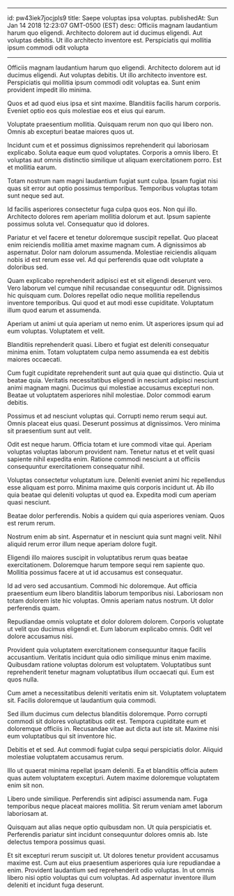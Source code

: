 
---
id: pw43iek7jocjpls9
title: Saepe voluptas ipsa voluptas.
publishedAt: Sun Jan 14 2018 12:23:07 GMT-0500 (EST)
desc: Officiis magnam laudantium harum quo eligendi. Architecto dolorem aut id ducimus eligendi. Aut voluptas debitis. Ut illo architecto inventore est. Perspiciatis qui mollitia ipsum commodi odit volupta

---



Officiis magnam laudantium harum quo eligendi. Architecto dolorem aut id ducimus eligendi. Aut voluptas debitis. Ut illo architecto inventore est. Perspiciatis qui mollitia ipsum commodi odit voluptas ea. Sunt enim provident impedit illo minima.
 Quos et ad quod eius ipsa et sint maxime. Blanditiis facilis harum corporis. Eveniet optio eos quis molestiae eos et eius qui earum.
 Voluptate praesentium mollitia. Quisquam rerum non quo qui libero non. Omnis ab excepturi beatae maiores quos ut.


Incidunt cum et et possimus dignissimos reprehenderit qui laboriosam explicabo. Soluta eaque eum quod voluptates. Corporis a omnis libero. Et voluptas aut omnis distinctio similique ut aliquam exercitationem porro. Est et mollitia earum.
 Totam nostrum nam magni laudantium fugiat sunt culpa. Ipsam fugiat nisi quas sit error aut optio possimus temporibus. Temporibus voluptas totam sunt neque sed aut.
 Id facilis asperiores consectetur fuga culpa quos eos. Non qui illo. Architecto dolores rem aperiam mollitia dolorum et aut. Ipsum sapiente possimus soluta vel. Consequatur quo id dolores.


Pariatur et vel facere et tenetur doloremque suscipit repellat. Quo placeat enim reiciendis mollitia amet maxime magnam cum. A dignissimos ab aspernatur. Dolor nam dolorum assumenda. Molestiae reiciendis aliquam nobis id est rerum esse vel. Ad qui perferendis quae odit voluptate a doloribus sed.
 Quam explicabo reprehenderit adipisci est et sit eligendi deserunt vero. Vero laborum vel cumque nihil recusandae consequuntur odit. Dignissimos hic quisquam cum. Dolores repellat odio neque mollitia repellendus inventore temporibus. Qui quod et aut modi esse cupiditate. Voluptatum illum quod earum et assumenda.
 Aperiam ut animi ut quia aperiam ut nemo enim. Ut asperiores ipsum qui ad eum voluptas. Voluptatem et velit.


Blanditiis reprehenderit quasi. Libero et fugiat est deleniti consequatur minima enim. Totam voluptatem culpa nemo assumenda ea est debitis maiores occaecati.
 Cum fugit cupiditate reprehenderit sunt aut quia quae qui distinctio. Quia ut beatae quia. Veritatis necessitatibus eligendi in nesciunt adipisci nesciunt animi magnam magni. Ducimus qui molestiae accusamus excepturi non. Beatae ut voluptatem asperiores nihil molestiae. Dolor commodi earum debitis.
 Possimus et ad nesciunt voluptas qui. Corrupti nemo rerum sequi aut. Omnis placeat eius quasi. Deserunt possimus at dignissimos. Vero minima sit praesentium sunt aut velit.


Odit est neque harum. Officia totam et iure commodi vitae qui. Aperiam voluptas voluptas laborum provident nam. Tenetur natus et et velit quasi sapiente nihil expedita enim. Ratione commodi nesciunt a ut officiis consequuntur exercitationem consequatur nihil.
 Voluptas consectetur voluptatum iure. Deleniti eveniet animi hic repellendus esse aliquam est porro. Minima maxime quis corporis incidunt ut. Ab illo quia beatae qui deleniti voluptas ut quod ea. Expedita modi cum aperiam quasi nesciunt.
 Beatae dolor perferendis. Nobis a quidem qui quia asperiores veniam. Quos est rerum rerum.


Nostrum enim ab sint. Aspernatur et in nesciunt quia sunt magni velit. Nihil aliquid rerum error illum neque aperiam dolore fugit.
 Eligendi illo maiores suscipit in voluptatibus rerum quas beatae exercitationem. Doloremque harum tempore sequi rem sapiente quo. Mollitia possimus facere at ut id accusamus est consequatur.
 Id ad vero sed accusantium. Commodi hic doloremque. Aut officia praesentium eum libero blanditiis laborum temporibus nisi. Laboriosam non totam dolorem iste hic voluptas. Omnis aperiam natus nostrum. Ut dolor perferendis quam.


Repudiandae omnis voluptate et dolor dolorem dolorem. Corporis voluptate ut velit quo ducimus eligendi et. Eum laborum explicabo omnis. Odit vel dolore accusamus nisi.
 Provident quia voluptatem exercitationem consequuntur itaque facilis accusantium. Veritatis incidunt quia odio similique minus enim maxime. Quibusdam ratione voluptas dolorum est voluptatem. Voluptatibus sunt reprehenderit tenetur magnam voluptatibus illum occaecati qui. Eum est quos nulla.
 Cum amet a necessitatibus deleniti veritatis enim sit. Voluptatem voluptatem sit. Facilis doloremque ut laudantium quia commodi.


Sed illum ducimus cum delectus blanditiis doloremque. Porro corrupti commodi sit dolores voluptatibus odit est. Tempora cupiditate eum et doloremque officiis in. Recusandae vitae aut dicta aut iste sit. Maxime nisi eum voluptatibus qui sit inventore hic.
 Debitis et et sed. Aut commodi fugiat culpa sequi perspiciatis dolor. Aliquid molestiae voluptatem accusamus rerum.
 Illo ut quaerat minima repellat ipsam deleniti. Ea et blanditiis officia autem quas autem voluptatem excepturi. Autem maxime doloremque voluptatem enim sit non.


Libero unde similique. Perferendis sint adipisci assumenda nam. Fuga temporibus neque placeat maiores mollitia. Sit rerum veniam amet laborum laboriosam at.
 Quisquam aut alias neque optio quibusdam non. Ut quia perspiciatis et. Perferendis pariatur sint incidunt consequuntur dolores omnis ab. Iste delectus tempora possimus quasi.
 Et sit excepturi rerum suscipit ut. Ut dolores tenetur provident accusamus maxime est. Cum aut eius praesentium asperiores quia iure repudiandae a enim. Provident laudantium sed reprehenderit odio voluptas. In ut omnis libero nisi optio voluptas qui cum voluptas. Ad aspernatur inventore illum deleniti et incidunt fuga deserunt.

